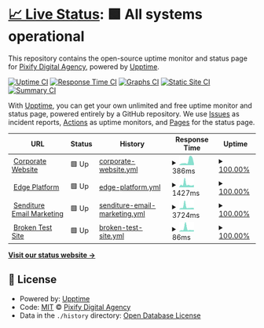 # [📈 Live Status](https://pixifydigitalagency.github.io/monitors): <!--live status--> **🟩 All systems operational**

This repository contains the open-source uptime monitor and status page for [Pixify Digital Agency](https://www.pixify.co.uk/), powered by [Upptime](https://github.com/upptime/upptime).

[![Uptime CI](https://github.com/koj-co/upptime/workflows/Uptime%20CI/badge.svg)](https://github.com/koj-co/upptime/actions?query=workflow%3A%22Uptime+CI%22)
[![Response Time CI](https://github.com/koj-co/upptime/workflows/Response%20Time%20CI/badge.svg)](https://github.com/koj-co/upptime/actions?query=workflow%3A%22Response+Time+CI%22)
[![Graphs CI](https://github.com/koj-co/upptime/workflows/Graphs%20CI/badge.svg)](https://github.com/koj-co/upptime/actions?query=workflow%3A%22Graphs+CI%22)
[![Static Site CI](https://github.com/koj-co/upptime/workflows/Static%20Site%20CI/badge.svg)](https://github.com/koj-co/upptime/actions?query=workflow%3A%22Static+Site+CI%22)
[![Summary CI](https://github.com/koj-co/upptime/workflows/Summary%20CI/badge.svg)](https://github.com/koj-co/upptime/actions?query=workflow%3A%22Summary+CI%22)

With [Upptime](https://upptime.js.org), you can get your own unlimited and free uptime monitor and status page, powered entirely by a GitHub repository. We use [Issues](https://github.com/pixifydigitalagency/monitors/issues) as incident reports, [Actions](https://github.com/pixifydigitalagency/monitors/actions) as uptime monitors, and [Pages](https://pixifydigitalagency.github.io/monitors) for the status page.

<!--start: status pages-->
<!-- This summary is generated by Upptime (https://github.com/upptime/upptime) -->
<!-- Do not edit this manually, your changes will be overwritten -->
<!-- prettier-ignore -->
| URL | Status | History | Response Time | Uptime |
| --- | ------ | ------- | ------------- | ------ |
| <img alt="" src="https://favicons.githubusercontent.com/www.pixify.co.uk" height="13"> [Corporate Website](https://www.pixify.co.uk/) | 🟩 Up | [corporate-website.yml](https://github.com/pixifydigitalagency/monitors/commits/HEAD/history/corporate-website.yml) | <details><summary><img alt="Response time graph" src="./graphs/corporate-website/response-time-week.png" height="20"> 386ms</summary><br><a href="https://pixifydigitalagency.github.io/monitors/history/corporate-website"><img alt="Response time 393" src="https://img.shields.io/endpoint?url=https%3A%2F%2Fraw.githubusercontent.com%2Fpixifydigitalagency%2Fmonitors%2FHEAD%2Fapi%2Fcorporate-website%2Fresponse-time.json"></a><br><a href="https://pixifydigitalagency.github.io/monitors/history/corporate-website"><img alt="24-hour response time 257" src="https://img.shields.io/endpoint?url=https%3A%2F%2Fraw.githubusercontent.com%2Fpixifydigitalagency%2Fmonitors%2FHEAD%2Fapi%2Fcorporate-website%2Fresponse-time-day.json"></a><br><a href="https://pixifydigitalagency.github.io/monitors/history/corporate-website"><img alt="7-day response time 386" src="https://img.shields.io/endpoint?url=https%3A%2F%2Fraw.githubusercontent.com%2Fpixifydigitalagency%2Fmonitors%2FHEAD%2Fapi%2Fcorporate-website%2Fresponse-time-week.json"></a><br><a href="https://pixifydigitalagency.github.io/monitors/history/corporate-website"><img alt="30-day response time 281" src="https://img.shields.io/endpoint?url=https%3A%2F%2Fraw.githubusercontent.com%2Fpixifydigitalagency%2Fmonitors%2FHEAD%2Fapi%2Fcorporate-website%2Fresponse-time-month.json"></a><br><a href="https://pixifydigitalagency.github.io/monitors/history/corporate-website"><img alt="1-year response time 393" src="https://img.shields.io/endpoint?url=https%3A%2F%2Fraw.githubusercontent.com%2Fpixifydigitalagency%2Fmonitors%2FHEAD%2Fapi%2Fcorporate-website%2Fresponse-time-year.json"></a></details> | <details><summary><a href="https://pixifydigitalagency.github.io/monitors/history/corporate-website">100.00%</a></summary><a href="https://pixifydigitalagency.github.io/monitors/history/corporate-website"><img alt="All-time uptime 99.95%" src="https://img.shields.io/endpoint?url=https%3A%2F%2Fraw.githubusercontent.com%2Fpixifydigitalagency%2Fmonitors%2FHEAD%2Fapi%2Fcorporate-website%2Fuptime.json"></a><br><a href="https://pixifydigitalagency.github.io/monitors/history/corporate-website"><img alt="24-hour uptime 100.00%" src="https://img.shields.io/endpoint?url=https%3A%2F%2Fraw.githubusercontent.com%2Fpixifydigitalagency%2Fmonitors%2FHEAD%2Fapi%2Fcorporate-website%2Fuptime-day.json"></a><br><a href="https://pixifydigitalagency.github.io/monitors/history/corporate-website"><img alt="7-day uptime 100.00%" src="https://img.shields.io/endpoint?url=https%3A%2F%2Fraw.githubusercontent.com%2Fpixifydigitalagency%2Fmonitors%2FHEAD%2Fapi%2Fcorporate-website%2Fuptime-week.json"></a><br><a href="https://pixifydigitalagency.github.io/monitors/history/corporate-website"><img alt="30-day uptime 100.00%" src="https://img.shields.io/endpoint?url=https%3A%2F%2Fraw.githubusercontent.com%2Fpixifydigitalagency%2Fmonitors%2FHEAD%2Fapi%2Fcorporate-website%2Fuptime-month.json"></a><br><a href="https://pixifydigitalagency.github.io/monitors/history/corporate-website"><img alt="1-year uptime 99.96%" src="https://img.shields.io/endpoint?url=https%3A%2F%2Fraw.githubusercontent.com%2Fpixifydigitalagency%2Fmonitors%2FHEAD%2Fapi%2Fcorporate-website%2Fuptime-year.json"></a></details>
| <img alt="" src="https://favicons.githubusercontent.com/edge.pixify.co.uk" height="13"> [Edge Platform](https://edge.pixify.co.uk/) | 🟩 Up | [edge-platform.yml](https://github.com/pixifydigitalagency/monitors/commits/HEAD/history/edge-platform.yml) | <details><summary><img alt="Response time graph" src="./graphs/edge-platform/response-time-week.png" height="20"> 1427ms</summary><br><a href="https://pixifydigitalagency.github.io/monitors/history/edge-platform"><img alt="Response time 1094" src="https://img.shields.io/endpoint?url=https%3A%2F%2Fraw.githubusercontent.com%2Fpixifydigitalagency%2Fmonitors%2FHEAD%2Fapi%2Fedge-platform%2Fresponse-time.json"></a><br><a href="https://pixifydigitalagency.github.io/monitors/history/edge-platform"><img alt="24-hour response time 810" src="https://img.shields.io/endpoint?url=https%3A%2F%2Fraw.githubusercontent.com%2Fpixifydigitalagency%2Fmonitors%2FHEAD%2Fapi%2Fedge-platform%2Fresponse-time-day.json"></a><br><a href="https://pixifydigitalagency.github.io/monitors/history/edge-platform"><img alt="7-day response time 1427" src="https://img.shields.io/endpoint?url=https%3A%2F%2Fraw.githubusercontent.com%2Fpixifydigitalagency%2Fmonitors%2FHEAD%2Fapi%2Fedge-platform%2Fresponse-time-week.json"></a><br><a href="https://pixifydigitalagency.github.io/monitors/history/edge-platform"><img alt="30-day response time 1101" src="https://img.shields.io/endpoint?url=https%3A%2F%2Fraw.githubusercontent.com%2Fpixifydigitalagency%2Fmonitors%2FHEAD%2Fapi%2Fedge-platform%2Fresponse-time-month.json"></a><br><a href="https://pixifydigitalagency.github.io/monitors/history/edge-platform"><img alt="1-year response time 1156" src="https://img.shields.io/endpoint?url=https%3A%2F%2Fraw.githubusercontent.com%2Fpixifydigitalagency%2Fmonitors%2FHEAD%2Fapi%2Fedge-platform%2Fresponse-time-year.json"></a></details> | <details><summary><a href="https://pixifydigitalagency.github.io/monitors/history/edge-platform">100.00%</a></summary><a href="https://pixifydigitalagency.github.io/monitors/history/edge-platform"><img alt="All-time uptime 99.85%" src="https://img.shields.io/endpoint?url=https%3A%2F%2Fraw.githubusercontent.com%2Fpixifydigitalagency%2Fmonitors%2FHEAD%2Fapi%2Fedge-platform%2Fuptime.json"></a><br><a href="https://pixifydigitalagency.github.io/monitors/history/edge-platform"><img alt="24-hour uptime 100.00%" src="https://img.shields.io/endpoint?url=https%3A%2F%2Fraw.githubusercontent.com%2Fpixifydigitalagency%2Fmonitors%2FHEAD%2Fapi%2Fedge-platform%2Fuptime-day.json"></a><br><a href="https://pixifydigitalagency.github.io/monitors/history/edge-platform"><img alt="7-day uptime 100.00%" src="https://img.shields.io/endpoint?url=https%3A%2F%2Fraw.githubusercontent.com%2Fpixifydigitalagency%2Fmonitors%2FHEAD%2Fapi%2Fedge-platform%2Fuptime-week.json"></a><br><a href="https://pixifydigitalagency.github.io/monitors/history/edge-platform"><img alt="30-day uptime 100.00%" src="https://img.shields.io/endpoint?url=https%3A%2F%2Fraw.githubusercontent.com%2Fpixifydigitalagency%2Fmonitors%2FHEAD%2Fapi%2Fedge-platform%2Fuptime-month.json"></a><br><a href="https://pixifydigitalagency.github.io/monitors/history/edge-platform"><img alt="1-year uptime 99.87%" src="https://img.shields.io/endpoint?url=https%3A%2F%2Fraw.githubusercontent.com%2Fpixifydigitalagency%2Fmonitors%2FHEAD%2Fapi%2Fedge-platform%2Fuptime-year.json"></a></details>
| <img alt="" src="https://favicons.githubusercontent.com/www.senditure.co.uk" height="13"> [Senditure Email Marketing](https://www.senditure.co.uk/) | 🟩 Up | [senditure-email-marketing.yml](https://github.com/pixifydigitalagency/monitors/commits/HEAD/history/senditure-email-marketing.yml) | <details><summary><img alt="Response time graph" src="./graphs/senditure-email-marketing/response-time-week.png" height="20"> 3724ms</summary><br><a href="https://pixifydigitalagency.github.io/monitors/history/senditure-email-marketing"><img alt="Response time 2418" src="https://img.shields.io/endpoint?url=https%3A%2F%2Fraw.githubusercontent.com%2Fpixifydigitalagency%2Fmonitors%2FHEAD%2Fapi%2Fsenditure-email-marketing%2Fresponse-time.json"></a><br><a href="https://pixifydigitalagency.github.io/monitors/history/senditure-email-marketing"><img alt="24-hour response time 2106" src="https://img.shields.io/endpoint?url=https%3A%2F%2Fraw.githubusercontent.com%2Fpixifydigitalagency%2Fmonitors%2FHEAD%2Fapi%2Fsenditure-email-marketing%2Fresponse-time-day.json"></a><br><a href="https://pixifydigitalagency.github.io/monitors/history/senditure-email-marketing"><img alt="7-day response time 3724" src="https://img.shields.io/endpoint?url=https%3A%2F%2Fraw.githubusercontent.com%2Fpixifydigitalagency%2Fmonitors%2FHEAD%2Fapi%2Fsenditure-email-marketing%2Fresponse-time-week.json"></a><br><a href="https://pixifydigitalagency.github.io/monitors/history/senditure-email-marketing"><img alt="30-day response time 2614" src="https://img.shields.io/endpoint?url=https%3A%2F%2Fraw.githubusercontent.com%2Fpixifydigitalagency%2Fmonitors%2FHEAD%2Fapi%2Fsenditure-email-marketing%2Fresponse-time-month.json"></a><br><a href="https://pixifydigitalagency.github.io/monitors/history/senditure-email-marketing"><img alt="1-year response time 2427" src="https://img.shields.io/endpoint?url=https%3A%2F%2Fraw.githubusercontent.com%2Fpixifydigitalagency%2Fmonitors%2FHEAD%2Fapi%2Fsenditure-email-marketing%2Fresponse-time-year.json"></a></details> | <details><summary><a href="https://pixifydigitalagency.github.io/monitors/history/senditure-email-marketing">100.00%</a></summary><a href="https://pixifydigitalagency.github.io/monitors/history/senditure-email-marketing"><img alt="All-time uptime 99.80%" src="https://img.shields.io/endpoint?url=https%3A%2F%2Fraw.githubusercontent.com%2Fpixifydigitalagency%2Fmonitors%2FHEAD%2Fapi%2Fsenditure-email-marketing%2Fuptime.json"></a><br><a href="https://pixifydigitalagency.github.io/monitors/history/senditure-email-marketing"><img alt="24-hour uptime 100.00%" src="https://img.shields.io/endpoint?url=https%3A%2F%2Fraw.githubusercontent.com%2Fpixifydigitalagency%2Fmonitors%2FHEAD%2Fapi%2Fsenditure-email-marketing%2Fuptime-day.json"></a><br><a href="https://pixifydigitalagency.github.io/monitors/history/senditure-email-marketing"><img alt="7-day uptime 100.00%" src="https://img.shields.io/endpoint?url=https%3A%2F%2Fraw.githubusercontent.com%2Fpixifydigitalagency%2Fmonitors%2FHEAD%2Fapi%2Fsenditure-email-marketing%2Fuptime-week.json"></a><br><a href="https://pixifydigitalagency.github.io/monitors/history/senditure-email-marketing"><img alt="30-day uptime 100.00%" src="https://img.shields.io/endpoint?url=https%3A%2F%2Fraw.githubusercontent.com%2Fpixifydigitalagency%2Fmonitors%2FHEAD%2Fapi%2Fsenditure-email-marketing%2Fuptime-month.json"></a><br><a href="https://pixifydigitalagency.github.io/monitors/history/senditure-email-marketing"><img alt="1-year uptime 99.81%" src="https://img.shields.io/endpoint?url=https%3A%2F%2Fraw.githubusercontent.com%2Fpixifydigitalagency%2Fmonitors%2FHEAD%2Fapi%2Fsenditure-email-marketing%2Fuptime-year.json"></a></details>
| <img alt="" src="https://favicons.githubusercontent.com/www.pixify.co.uk" height="13"> [Broken Test Site](https://www.pixify.co.uk/) | 🟩 Up | [broken-test-site.yml](https://github.com/pixifydigitalagency/monitors/commits/HEAD/history/broken-test-site.yml) | <details><summary><img alt="Response time graph" src="./graphs/broken-test-site/response-time-week.png" height="20"> 86ms</summary><br><a href="https://pixifydigitalagency.github.io/monitors/history/broken-test-site"><img alt="Response time 101" src="https://img.shields.io/endpoint?url=https%3A%2F%2Fraw.githubusercontent.com%2Fpixifydigitalagency%2Fmonitors%2FHEAD%2Fapi%2Fbroken-test-site%2Fresponse-time.json"></a><br><a href="https://pixifydigitalagency.github.io/monitors/history/broken-test-site"><img alt="24-hour response time 42" src="https://img.shields.io/endpoint?url=https%3A%2F%2Fraw.githubusercontent.com%2Fpixifydigitalagency%2Fmonitors%2FHEAD%2Fapi%2Fbroken-test-site%2Fresponse-time-day.json"></a><br><a href="https://pixifydigitalagency.github.io/monitors/history/broken-test-site"><img alt="7-day response time 86" src="https://img.shields.io/endpoint?url=https%3A%2F%2Fraw.githubusercontent.com%2Fpixifydigitalagency%2Fmonitors%2FHEAD%2Fapi%2Fbroken-test-site%2Fresponse-time-week.json"></a><br><a href="https://pixifydigitalagency.github.io/monitors/history/broken-test-site"><img alt="30-day response time 188" src="https://img.shields.io/endpoint?url=https%3A%2F%2Fraw.githubusercontent.com%2Fpixifydigitalagency%2Fmonitors%2FHEAD%2Fapi%2Fbroken-test-site%2Fresponse-time-month.json"></a><br><a href="https://pixifydigitalagency.github.io/monitors/history/broken-test-site"><img alt="1-year response time 92" src="https://img.shields.io/endpoint?url=https%3A%2F%2Fraw.githubusercontent.com%2Fpixifydigitalagency%2Fmonitors%2FHEAD%2Fapi%2Fbroken-test-site%2Fresponse-time-year.json"></a></details> | <details><summary><a href="https://pixifydigitalagency.github.io/monitors/history/broken-test-site">100.00%</a></summary><a href="https://pixifydigitalagency.github.io/monitors/history/broken-test-site"><img alt="All-time uptime 99.98%" src="https://img.shields.io/endpoint?url=https%3A%2F%2Fraw.githubusercontent.com%2Fpixifydigitalagency%2Fmonitors%2FHEAD%2Fapi%2Fbroken-test-site%2Fuptime.json"></a><br><a href="https://pixifydigitalagency.github.io/monitors/history/broken-test-site"><img alt="24-hour uptime 100.00%" src="https://img.shields.io/endpoint?url=https%3A%2F%2Fraw.githubusercontent.com%2Fpixifydigitalagency%2Fmonitors%2FHEAD%2Fapi%2Fbroken-test-site%2Fuptime-day.json"></a><br><a href="https://pixifydigitalagency.github.io/monitors/history/broken-test-site"><img alt="7-day uptime 100.00%" src="https://img.shields.io/endpoint?url=https%3A%2F%2Fraw.githubusercontent.com%2Fpixifydigitalagency%2Fmonitors%2FHEAD%2Fapi%2Fbroken-test-site%2Fuptime-week.json"></a><br><a href="https://pixifydigitalagency.github.io/monitors/history/broken-test-site"><img alt="30-day uptime 100.00%" src="https://img.shields.io/endpoint?url=https%3A%2F%2Fraw.githubusercontent.com%2Fpixifydigitalagency%2Fmonitors%2FHEAD%2Fapi%2Fbroken-test-site%2Fuptime-month.json"></a><br><a href="https://pixifydigitalagency.github.io/monitors/history/broken-test-site"><img alt="1-year uptime 99.98%" src="https://img.shields.io/endpoint?url=https%3A%2F%2Fraw.githubusercontent.com%2Fpixifydigitalagency%2Fmonitors%2FHEAD%2Fapi%2Fbroken-test-site%2Fuptime-year.json"></a></details>

<!--end: status pages-->

[**Visit our status website →**](https://pixifydigitalagency.github.io/monitors)

## 📄 License

- Powered by: [Upptime](https://github.com/upptime/upptime)
- Code: [MIT](./LICENSE) © [Pixify Digital Agency](https://www.pixify.co.uk/)
- Data in the `./history` directory: [Open Database License](https://opendatacommons.org/licenses/odbl/1-0/)
